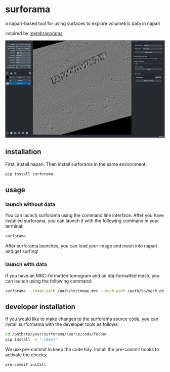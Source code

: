 # surforama
a napari-based tool for using surfaces to explore volumetric data in napari

inspired by [membranorama](https://github.com/dtegunov/membranorama)

![Screenshot of surforama showing a surface in the slice of a tomogram](surforama_screenshot.png)

## installation
First, install napari. Then install surforama in the same environment.

```python
pip install surforama
```

## usage
### launch without data
You can launch surforama using the command line interface. After you have installed surforama, you can launch it with the following command in your terminal:

```bash
surforama
```
After surforama launches, you can load your image and mesh into napari and get surfing!

### launch with data
If you have an MRC-formatted tomogram and an obj-formatted mesh, you can launch using the following command:

```bash
surforama --image-path /path/to/image.mrc --mesh-path /path/to/mesh.obj
```

## developer installation

If you would like to make changes to the surforama source code, you can install surformama with the developer tools as follows:

```bash
cd /path/to/your/surforama/source/code/folder
pip install -e ".[dev]"
```
We use pre-commit to keep the code tidy. Install the pre-commit hooks to activate the checks:

```bash
pre-commit install
```
